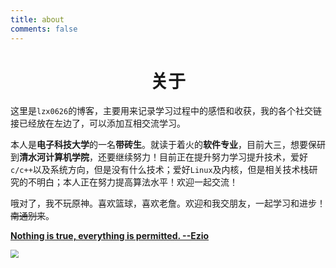 ```yaml
---
title: about
comments: false
---
```


<meta name="referrer" content="no-referrer"/>

# <center>关于</center>

这里是`lzx0626`的博客，主要用来记录学习过程中的感悟和收获，我的各个社交链接已经放在左边了，可以添加互相交流学习。

本人是**电子科技大学**的一名**带砖生**。就读于着火的**软件专业**，目前大三，想要保研到**清水河计算机学院**，还要继续努力！目前正在提升努力学习提升技术，爱好`c/c++`以及系统方向，但是没有什么技术；爱好`Linux`及内核，但是相关技术栈研究的不明白；本人正在努力提高算法水平！欢迎一起交流！

哦对了，我不玩原神。喜欢篮球，喜欢老詹。欢迎和我交朋友，一起学习和进步！~~南通别来~~。

**<u>Nothing is true, everything is permitted.  --Ezio</u>**

<img src="/images/about/lbj_laugh.webp" style="zoom: 80%;" />

